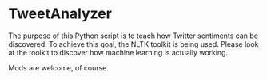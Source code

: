 # TweetAnalyzer

The purpose of this Python script is to teach how Twitter sentiments can be discovered. To achieve this goal, the NLTK toolkit is being used. Please look at the toolkit to discover how machine learning is actually working. 

Mods are welcome, of course.
